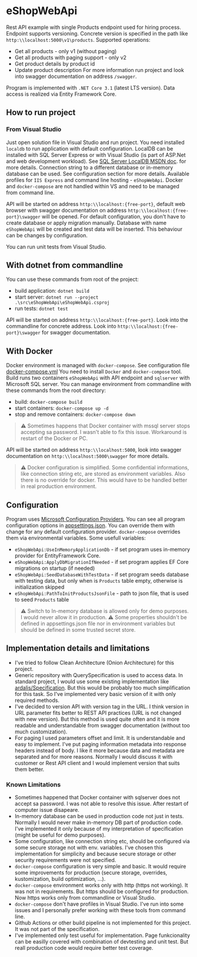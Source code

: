 # eShopWebApi
Rest API example with single Products endpoint used for hiring process. Endpoint supports versioning. Concrete version is specified in the path like `http:\\localhost:5000\v1\products`.
Supported operations:
* Get all products - only v1 (without paging)
* Get all products with paging support - only v2
* Get product details by product id
* Update product description
For more information run project and look into swagger documentation on address `/swagger`.

Program is implemented with `.NET Core 3.1` (latest LTS version). Data access is realized via Entity Framework Core.

## How to run project
### From Visual Studio
Just open solution file in Visual Studio and run project. You need installed `localdb` to run application with default configuration. LocalDB can be installed with SQL Server Express or
with Visual Studio (is part of ASP.Net and web development workload). See [SQL Server LocalDB MSDN doc](https://docs.microsoft.com/en-us/sql/database-engine/configure-windows/sql-server-express-localdb?view=sql-server-ver15).
for more details. Connection string to a different database or in-memory database can be used. See configuration section for more details.
Available profiles for `IIS Express` and command line hosting - `eShopWebApi`. Docker and `docker-compose` are not handled within VS and need to be managed from command line.

API will be started on address `http:\\localhost:{free-port}`, default web browser with swagger documentation on address `http:\\localhost:{free-port}\swagger` will be opened.
For default configuration, you don't have to create database or apply migration manually. Database with name `eShopWebApi` will be created and test data will be inserted.
This behaviour can be changes by configuration.

You can run unit tests from Visual Studio.

## With dotnet from commandline
You can use these commands from root of the project:
* build application: `dotnet build`
* start server: `dotnet run --project .\src\eShopWebApi\eShopWebApi.csproj`
* run tests: `dotnet test`

API will be started on address `http:\\localhost:{free-port}`. Look into the commandline for concrete address. Look into `http:\\localhost:{free-port}\swagger` for swagger documentation.

## With Docker
Docker environment is managed with `docker-compose`. See configuration file [docker-compose.yml](./docker-compose.yml) You need to install `Docker` and `docker-compose` tool.
Build runs two containers `eShopWebApi` with API endpoint and `sqlserver` with Microsoft SQL server.
You can manage environment from commandline with these commands from the root directory:
* build: `docker-compose build`
* start containers: `docker-compose up -d`
* stop and remove containers: `docker-compose down`

> :warning: Sometimes happens that Docker container with mssql server stops accepting sa password. I wasn't able to fix this issue. Workaround is restart of the Docker or PC. 

API will be started on address `http:\\localhost:5000`, look into swagger documentation on `http:\\localhost:5000\swagger` for more details.

> :warning: Docker configuration is simplified. Some confidential informations, like connection string etc, are stored as environment variables. Also there is no override for docker. This would have to be handled better in real production environment.

## Configuration
Program uses [Microsoft Configuration Providers](https://docs.microsoft.com/en-us/aspnet/core/fundamentals/configuration/?view=aspnetcore-3.1). You can see all program configuration
options in [appsettings.json](./src/eShopWebApi/appsettings.json). You can override them with change for any default configuration provider. `docker-compose` overrides them via environmental variables.
Some usefull variables:
* `eShopWebApi:UseInMemoryApplicationDb` - if set program uses in-memory provider for EntityFramework Core.
* `eShopWebApi:ApplyDbMigrationIfNeeded` - if set program applies EF Core migrations on startup (if needed)
* `eShopWebApi:SeedDatabaseWithTestData` - if set program seeds database with testing data, but only when is `Products` table empty, otherwise is initialization skipped
* `eShopWebApi:PathToInitProductsJsonFile` - path to json file, that is used to seed `Products` table

> :warning: Switch to In-memory database is allowed only for demo purposes. I would never allow it in production.
> :warning: Some properties shouldn't be defined in appsettings.json file nor in environment variables but should be defined in some trusted secret store.

## Implementation details and limitations
* I've tried to follow Clean Architecture (Onion Architecture) for this project. 
* Generic repository with QuerySpecification is used to access data. In standard project, I would use some existing implementation like [ardalis/Specification](https://github.com/ardalis/Specification).
But this would be probably too much simplification for this task. So I've implemented very basic version of it with only required methods.
* I've decided to version API with version tag in the URL. I think version in URL parameter fits better to REST API practices (URL is not changed with new version). But this method
is used quite often and it is more readable and understandable from swagger documentation (without too much customization).
* For paging I used parameters offset and limit. It is understandable and easy to implement. I've put paging information metadata into response headers instead of body. I like it more
because data and metadata are separated and for more reasons. Normally I would discuss it with customer or Rest API client and I would implement version that suits them better.

### Known Limitations
* Sometimes happened that Docker container with sqlserver does not accept sa password. I was not able to resolve this issue. After restart of computer
issue disapeare.
* In-memory database can be used in production code not just in tests. Normally I would never make in-memory DB part of production code. I've implemented it only because of my
interpretation of specification (might be useful for demo purposes).
* Some configuration, like connection string etc, should be configured via some secure storage not with env. variables. I've chosen this implementation for simplicity and because
secure storage or other security requirements were not specified.
* `docker-compose` configuration is very simple and basic. It would require some improvements for production (secure storage, overrides, kustomization, build optimization, ...).
* `docker-compose` environment works only with http (https not working). It was not in requirements. But https should be configured for production. Now https works only from commandline or Visual Studio.
* `docker-compose` don't have profiles in Visual Studio. I've run into some issues and I personally prefer working with these tools from command line.
* Github Actions or other build pipeline is not implemented for this project. It was not part of the specification.
* I've implemented only test useful for implementation. Page funkcionality can be easilly covered with combination of devtesting and unit test.
But reall production code would require better test coverage.